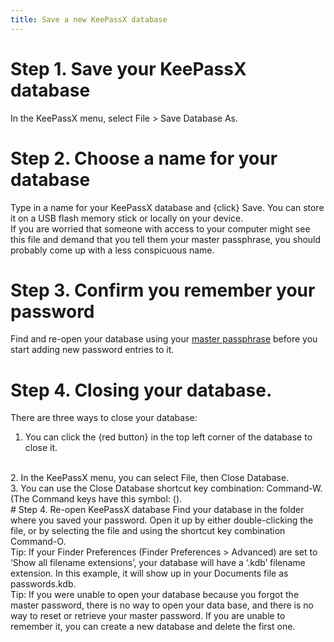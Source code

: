```yaml
---
title: Save a new KeePassX database
---
```

# Step 1. Save your KeePassX database
In the KeePassX menu, select File > Save Database As.
<br>
# Step 2. Choose a name for your database
Type in a name for your KeePassX database and {click} Save. You can store it on a USB flash memory stick or locally on your device.
<br>
If you are worried that someone with access to your computer might see this file and demand that you tell them your master passphrase, you should probably come up with a less conspicuous name.
<br>
# Step 3. Confirm you remember your password
Find and re-open your database using your [master passphrase](en/topics/tool-4-keepassx/1-create-database/3-1-howto.md) before you start adding new password entries to it.
<br>
# Step 4. Closing your database.
There are three ways to close your database:
<br>
1. You can click the {red button} in the top left corner of the database to close it.
<br>
2. In the KeePassX menu, you can select File, then Close Database.
<br>
3. You can use the Close Database shortcut key combination: Command-W. (The Command keys have this symbol: ().
<br>
# Step 4. Re-open KeePassX database
Find your database in the folder where you saved your password. Open it up by either double-clicking the file, or by selecting the file and using the shortcut key combination Command-O.
<br>
Tip: If your Finder Preferences (Finder Preferences > Advanced) are set to ‘Show all filename extensions’, your database will have a ‘.kdb’ filename extension. In this example, it will show up in your Documents file as passwords.kdb.
<br>
Tip: If you were unable to open your database because you forgot the master password, there is no way to open your data base, and there is no way to reset or retrieve your master password. If you are unable to remember it, you can create a new database and delete the first one.
